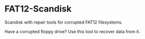 # FAT12-Scandisk

Scandisk with repair tools for corrupted FAT12 filesystems.

Have a corrupted floppy drive? Use this tool to recover data from it.
